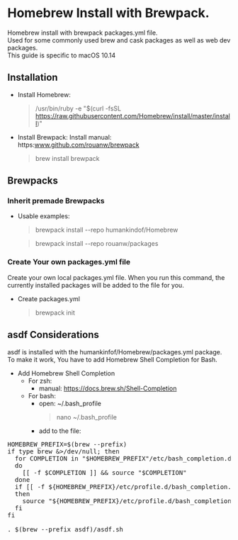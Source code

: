 # Homebrew Install with Brewpack.
Homebrew install with brewpack packages.yml file.<br />
Used for some commonly used brew and cask packages as well as web dev packages.<br />
This guide is specific to macOS 10.14

## Installation

* Install Homebrew:
  >/usr/bin/ruby -e "$(curl -fsSL https://raw.githubusercontent.com/Homebrew/install/master/install)"
  

* Install Brewpack:
  Install manual: https:www.github.com/rouanw/brewpack
  > brew install brewpack

## Brewpacks
### Inherit premade Brewpacks

* Usable examples:
  > brewpack install --repo humankindof/Homebrew
  
  > brewpack install --repo rouanw/packages

### Create Your own packages.yml file
Create your own local packages.yml file. When you run this command, the currently installed packages will be added to the file for you.

  * Create packages.yml
    > brewpack init

## asdf Considerations
asdf is installed with the humankinfof/Homebrew/packages.yml package. To make it work, You have to add Homebrew Shell Completion for Bash.

* Add Homebrew Shell Completion
  * For zsh:
    * manual: https://docs.brew.sh/Shell-Completion
  * For bash:
    * open: ~/.bash_profile
      > nano ~/.bash_profile
    * add to the file:
<pre>
HOMEBREW_PREFIX=$(brew --prefix)
if type brew &>/dev/null; then
  for COMPLETION in "$HOMEBREW_PREFIX"/etc/bash_completion.d/*
  do
    [[ -f $COMPLETION ]] && source "$COMPLETION"
  done
  if [[ -f ${HOMEBREW_PREFIX}/etc/profile.d/bash_completion.sh ]];
  then
    source "${HOMEBREW_PREFIX}/etc/profile.d/bash_completion.sh"
  fi
fi

. $(brew --prefix asdf)/asdf.sh
</pre>
